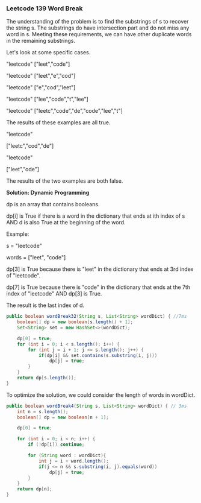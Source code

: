 ### Leetcode 139 Word Break

The understanding of the problem is to find the substrings of s to recover the string s. The substrings do have intersection part and do not miss any word in s. Meeting these requirements, we can have other duplicate words in the remaining substrings.

Let's look at some specific cases.

"leetcode"
["leet","code"]

"leetcode"
["leet","e","cod"]

"leetcode"
["e","cod","leet"]

"leetcode"
["lee","code","t","lee"]

"leetcode"
["leetc","code","de","code","lee","t"]

The results of these examples are all true.

"leetcode"

["leetc","cod","de"]

"leetcode"

["leet","ode"]

The results of the two examples are both false.

**Solution: Dynamic Programming**

dp is an array that contains booleans.

dp[i] is True if there is a word in the dictionary that ends at ith index of s AND d is also True at the beginning of the word.

Example:

s = "leetcode"

words = ["leet", "code"]

dp[3] is True because there is "leet" in the dictionary that ends at 3rd index of "leetcode".

dp[7] is True because there is "code" in the dictionary that ends at the 7th index of "leetcode" AND dp[3] is True.

The result is the last index of d.

```java
public boolean wordBreak32(String s, List<String> wordDict) { //7ms
    boolean[] dp = new boolean[s.length() + 1];
    Set<String> set = new HashSet<>(wordDict);

    dp[0] = true;
    for (int i = 0; i < s.length(); i++) {
        for (int j = i + 1; j <= s.length(); j++) {
            if(dp[i] && set.contains(s.substring(i, j)))
                dp[j] = true;
        }
    }
    return dp[s.length()];
}
```

To optimize the solution, we could consider the length of words in wordDict.

```java
public boolean wordBreak4(String s, List<String> wordDict) { // 3ms
    int n = s.length();
    boolean[] dp = new boolean[n + 1];

    dp[0] = true;

    for (int i = 0; i < n; i++) {
        if (!dp[i]) continue;

        for (String word : wordDict){
            int j = i + word.length();
            if(j <= n && s.substring(i, j).equals(word))
                dp[j] = true;
        }
    }
    return dp[n];
}
```

